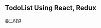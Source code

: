 ## TodoList Using React, Redux 

[튜토리얼](https://react-redux.js.org/introduction/basic-tutorial#connecting-the-components)
